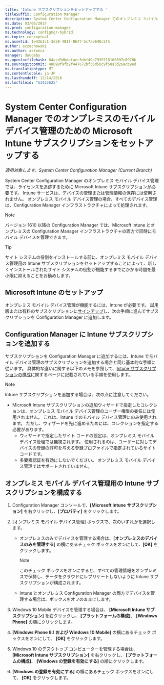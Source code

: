 ```yaml
---
title: 'Intune サブスクリプションをセットアップする '
titleSuffix: Configuration Manager
description: System Center Configuration Manager でのオンプレミス モバイル デバイス管理のためのライセンスを追跡するように、Intune サブスクリプションをセットアップします。
ms.date: 03/05/2017
ms.prod: configuration-manager
ms.technology: configmgr-hybrid
ms.topic: conceptual
ms.assetid: 1e42b1c1-3d58-481f-8647-5c7ae640c5f5
author: aczechowski
ms.author: aaroncz
manager: dougeby
ms.openlocfilehash: 64acd3dbdafaec3dbf49e7939718100897c0976b
ms.sourcegitcommit: 48098f9fb2f447672bf36d50c9f58a3d26acb9ed
ms.translationtype: MT
ms.contentlocale: ja-JP
ms.lasthandoff: 12/14/2018
ms.locfileid: "53422625"
---
```

# <a name="set-up-a-microsoft-intune-subscription-for-on-premises-mobile-device-management-in-system-center-configuration-manager"></a>System Center Configuration Manager でのオンプレミスのモバイル デバイス管理のための Microsoft Intune サブスクリプションをセットアップする

*適用対象します。System Center Configuration Manager (Current Branch)*

System Center Configuration Manager のオンプレミス モバイル デバイス管理では、ライセンスを追跡するために Microsoft Intune サブスクリプションが必要です。 Intune サービスは、デバイスの管理または管理情報の保存には使用されません。 オンプレミス モバイル デバイス管理の場合、すべてのデバイス管理は、Configuration Manager インフラストラクチャによって処理されます。  

> [!NOTE]  
> バージョン 1610 以降の Configuration Manager では、Microsoft Intune とオンプレミスの Configuration Manager インフラストラクチャの両方で同時にモバイル デバイスを管理できます。   

> [!TIP]  
>  サイト システムの役割をインストールする前に、オンプレミス モバイル デバイス管理用の Intune サブスクリプションをセットアップすることによって、新しくインストールされたサイト システムの役割が機能するまでにかかる時間を最小限に抑えることをお勧めします。  

##  <a name="sign-up-for-microsoft-intune"></a>Microsoft Intune のセットアップ  
 オンプレミス モバイル デバイス管理が機能するには、Intune が必要です。 試用版または有料のサブスクリプションに[サインアップ](http://www.microsoft.com/en-us/server-cloud/products/microsoft-intune/)し、次の手順に進んでサブスクリプションを Configuration Manager に追加します。  

##  <a name="add-the-intune-subscription-to-configuration-manager"></a>Configuration Manager に Intune サブスクリプションを追加する  
 サブスクリプションを Configuration Manager に追加するには、Intune でモバイル デバイス管理のサブスクリプションを追加する場合と同じ基本的な手順に従います。 具体的な違いに関する以下のメモを参照して、[Intune サブスクリプションの構成](../deploy-use/configure-intune-subscription.md)に関するページに記載されている手順を使用します。  

> [!NOTE]
>  Intune サブスクリプションを追加する場合は、次の点に注意してください。  
> 
> - Microsoft Intune サブスクリプションの追加ウィザードで指定したコレクションは、オンプレミス モバイル デバイス管理のユーザー権限の委任には使用されません。 これは、Intune でのモバイル デバイス管理にのみ使用されます。 ただし、ウィザードを先に進めるためには、コレクションを指定する必要があります。  
>   -   ウィザードで指定したサイト コードの設定は、オンプレミス モバイル デバイス管理では無視されます。 使用されるのは、ユーザーに対してデバイスの登録の許可を与える登録プロファイルで指定されているサイト コードです。  
>   -   多要素認証を有効にしないでください。 オンプレミス モバイル デバイス管理ではサポートされていません。  

##  <a name="configure-the-intune-subscription-for-on-premises-mobile-device-management"></a>オンプレミス モバイル デバイス管理用の Intune サブスクリプションを構成する  

1. Configuration Manager コンソールで、**[Microsoft Intune サブスクリプション]** を右クリックし、**[プロパティ]** をクリックします。  

2. [オンプレミス モバイル デバイス管理] ボックスで、次のいずれかを選択します。

   - オンプレミスのみでデバイスを管理する場合は、**[オンプレミスのデバイスのみを管理する]** の横にあるチェック ボックスをオンにして、**[OK]** をクリックします。  

     > [!NOTE]  
     >  このチェック ボックスをオンにすると、すべての管理情報をオンプレミスで保持し、データをクラウドにレプリケートしないように Intune サブスクリプションが構成されます。  

   - Intune とオンプレミス Configuration Manager の両方でデバイスを管理する場合は、ボックスをオフのままにします。

3. Windows 10 Mobile デバイスを管理する場合は、 **[Microsoft Intune サブスクリプション]** を右クリックし、 **[プラットフォームの構成]**、  **[Windows Phone]** の順にクリックします。  

4. **[Windows Phone 8.1 および Windows 10 Mobile]** の横にあるチェック ボックスをオンにして、 **[OK]** をクリックします。  

5. Windows 10 のデスクトップ コンピューターを管理する場合は、 **[Microsoft Intune サブスクリプション]** を右クリックし、 **[プラットフォームの構成]**、 **[Windows の登録を有効にする]** の順にクリックします。  

6. **[Windows の登録を有効にする]** の横にあるチェック ボックスをオンにして、 **[OK]** をクリックします。  
